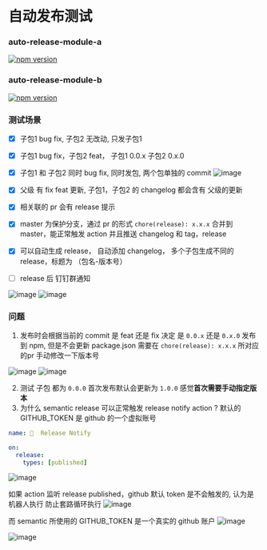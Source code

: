 # 自动发布测试

### auto-release-module-a

<a href="https://badge.fury.io/js/auto-release-module-a" title="npm">
<img src="https://img.shields.io/npm/v/auto-release-module-a.svg?style=flat-square" alt="npm version"/>
</a>

### auto-release-module-b

<a href="https://badge.fury.io/js/auto-release-module-b" title="npm">
<img src="https://img.shields.io/npm/v/auto-release-module-b.svg?style=flat-square" alt="npm version"/>
</a>

### 测试场景

- [x] 子包1 bug fix, 子包2 无改动, 只发子包1
- [x] 子包1 bug fix，子包2 feat， 子包1 0.0.x  子包2 0.x.0
- [x] 子包1 和 子包2 同时 bug fix, 同时发包, 两个包单独的 commit
![image](https://user-images.githubusercontent.com/21015895/137615464-c86ce270-5b43-463b-9a98-3bf5aa9b74be.png)

- [x] 父级 有 fix feat 更新, 子包1，子包2 的 changelog 都会含有 父级的更新
- [x] 相关联的 pr 会有 release 提示
- [x] master 为保护分支，通过 pr 的形式 `chore(release): x.x.x` 合并到 master，能正常触发 action 并且推送 changelog 和 tag，release
- [x] 可以自动生成 release， 自动添加 changelog， 多个子包生成不同的 release，标题为 （包名-版本号）
- [ ] release 后 钉钉群通知

![image](https://user-images.githubusercontent.com/21015895/137594106-2e7abba2-2b8e-4a72-8b64-5ba0722dbfdb.png)
![image](https://user-images.githubusercontent.com/21015895/137594255-b460d4a8-bf20-42c4-9c18-8686f8b52dc5.png)


### 问题

1. 发布时会根据当前的 commit 是 feat 还是 fix 决定 是 `0.0.x` 还是 `0.x.0` 发布到 npm, 但是不会更新 package.json 需要在 `chore(release): x.x.x` 所对应的pr 手动修改一下版本号

![image](https://user-images.githubusercontent.com/21015895/137594169-858c7bef-d890-4f90-bef4-1e8591982394.png)
![image](https://user-images.githubusercontent.com/21015895/137594174-97131cd7-03f6-4603-9957-49bf214f59fd.png)

2. 测试 子包 都为 `0.0.0` 首次发布默认会更新为 `1.0.0` 感觉**首次需要手动指定版本**
3. 为什么 semantic release 可以正常触发 release notify action ? 默认的 GITHUB_TOKEN 是 github 的一个虚拟账号

```yml
name: 🎉  Release Notify

on:
  release:
    types: [published]
```

![image](https://user-images.githubusercontent.com/21015895/137614074-f6dc253c-0f04-40b3-bfdd-6f6bddb08871.png)

如果 action 监听 release published，github 默认 token 是不会触发的, 认为是机器人执行 防止套路循环执行
![image](https://user-images.githubusercontent.com/21015895/137614111-81e0ec34-5c07-46b4-a1d2-6da18c222231.png)


而 semantic 所使用的 GITHUB_TOKEN 是一个真实的 github 账户
![image](https://user-images.githubusercontent.com/21015895/137614047-92fc69a2-c714-4419-bc07-a3a44394c8a6.png)

![image](https://user-images.githubusercontent.com/21015895/137614051-662556d8-f304-4786-a6a8-e3bbd712f2bf.png)



